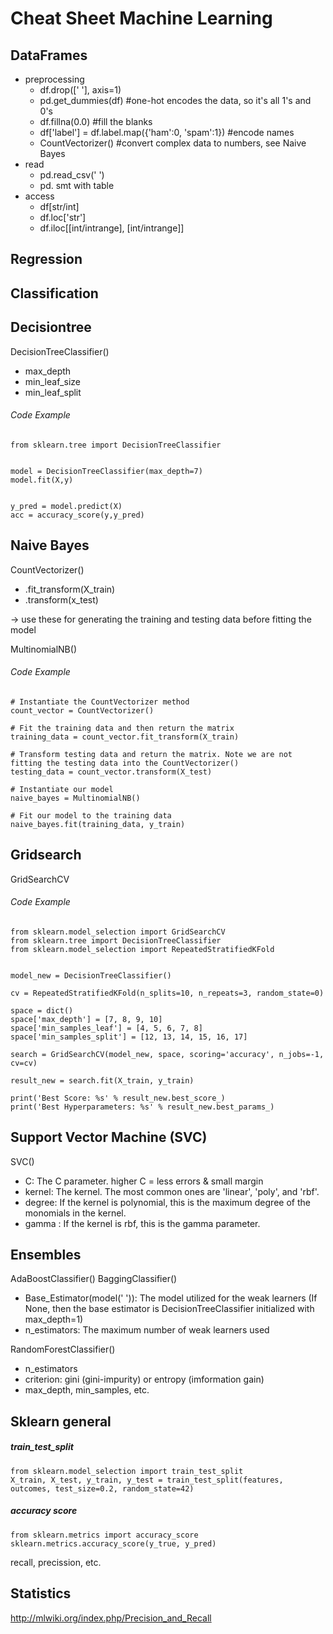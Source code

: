 # Cheat  Sheet Machine Learning
## DataFrames
- preprocessing
   - df.drop([' '], axis=1)
   - pd.get_dummies(df) #one-hot encodes the data, so it's all 1's and 0's
   - df.fillna(0.0) #fill the blanks
   - df['label'] = df.label.map({'ham':0, 'spam':1}) #encode names
   - CountVectorizer() #convert complex data to numbers, see Naive Bayes
- read
   - pd.read_csv(' ')
   - pd. smt with table
- access
   - df[str/int]
   - df.loc['str']
   - df.iloc[[int/intrange], [int/intrange]]
## Regression


 
 ## Classification
 
 
 ## Decisiontree
 DecisionTreeClassifier()
   - max_depth
   - min_leaf_size
   - min_leaf_split
 
 
 
###### Code Example

```
from sklearn.tree import DecisionTreeClassifier


model = DecisionTreeClassifier(max_depth=7)
model.fit(X,y)


y_pred = model.predict(X)
acc = accuracy_score(y,y_pred)
```
## Naive Bayes
CountVectorizer()
   - .fit_transform(X_train)
   - .transform(x_test)
   
   -> use these for generating the training and testing data before fitting the model

MultinomialNB()
###### Code Example
```
# Instantiate the CountVectorizer method
count_vector = CountVectorizer()

# Fit the training data and then return the matrix
training_data = count_vector.fit_transform(X_train)

# Transform testing data and return the matrix. Note we are not fitting the testing data into the CountVectorizer()
testing_data = count_vector.transform(X_test)

# Instantiate our model
naive_bayes = MultinomialNB()

# Fit our model to the training data
naive_bayes.fit(training_data, y_train)
```

## Gridsearch
GridSearchCV
###### Code Example
```
from sklearn.model_selection import GridSearchCV
from sklearn.tree import DecisionTreeClassifier
from sklearn.model_selection import RepeatedStratifiedKFold


model_new = DecisionTreeClassifier()

cv = RepeatedStratifiedKFold(n_splits=10, n_repeats=3, random_state=0)

space = dict()
space['max_depth'] = [7, 8, 9, 10]
space['min_samples_leaf'] = [4, 5, 6, 7, 8]
space['min_samples_split'] = [12, 13, 14, 15, 16, 17]

search = GridSearchCV(model_new, space, scoring='accuracy', n_jobs=-1, cv=cv)

result_new = search.fit(X_train, y_train)

print('Best Score: %s' % result_new.best_score_)
print('Best Hyperparameters: %s' % result_new.best_params_)
```

## Support Vector Machine (SVC)
SVC()
   - C: The C parameter. higher C = less errors & small margin
   - kernel: The kernel. The most common ones are 'linear', 'poly', and 'rbf'.
   - degree: If the kernel is polynomial, this is the maximum degree of the monomials in the kernel.
   - gamma : If the kernel is rbf, this is the gamma parameter.

## Ensembles
AdaBoostClassifier()
BaggingClassifier()
   - Base_Estimator(model(' ')): The model utilized for the weak learners (If None, then the base estimator is DecisionTreeClassifier initialized with max_depth=1)
   - n_estimators: The maximum number of weak learners used

RandomForestClassifier()
   - n_estimators
   - criterion: gini (gini-impurity) or entropy (imformation gain)
   - max_depth, min_samples, etc.


## Sklearn general

##### train_test_split
```
from sklearn.model_selection import train_test_split
X_train, X_test, y_train, y_test = train_test_split(features, outcomes, test_size=0.2, random_state=42)
```
##### accuracy score

```
from sklearn.metrics import accuracy_score
sklearn.metrics.accuracy_score(y_true, y_pred)
```
recall, precission, etc.

## Statistics
http://mlwiki.org/index.php/Precision_and_Recall
